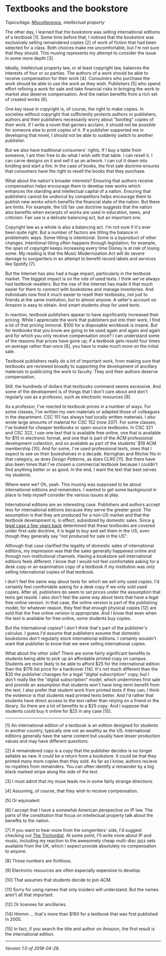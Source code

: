 Textbooks and the bookstore
===========================

*Topics/tags: [Miscellaneous](index-misc), intellectual property*

The other day, I learned that the bookstore was selling international
editions of a textbook [1].  Some time before that, I noticed that the
bookstore was exclusively selling remaindered copies [2] of work of fiction
that had been selected for a class.  Both choices make me uncomfortable,
but I'm not sure that they should.  This musing represents my attempt to
consider the issue in some more depth [3].

Ideally, intellectual property law, or at least copyright law, balances 
the interests of four or so parties.  The authors of a work should be able
to receive compensation for their work [4].  Consumers who purchase the work
should be able to use the work as they wish.  Publishers [5] who spend
effort refining a work for sale and take financial risks in bringing the
work to market also deserve compensation.  And the nation benefits from
a rich set of created works [6].

One key issue in copyright is, of course, the right to make copies.
In societies without copyright that sufficiently protects authors or
publishers, authors and their publishers necessarily worry about "bootleg"
copies of their work.  If I write a novel that garners acclaim, it should
not be possible for someone else to print copies of it.  If a publisher
supported me in developing that novel, I should not be able to suddenly
switch to another publisher.

But we also have traditional consumers' rights.  If I buy a table from
someone, I am then free to do what I wish with that table.  I can resell
it.  I can carve designs on it and sell it as an artwork.  I can cut it
down into kindling and start a fire.  In the case of books, the first 
sale doctrine ensures that consumers have the right to resell the books
that they purchase.

What about the nation's broader interests?  Ensuring that authors receive
compensation helps encourage them to develop new works which enhances the
standing and intellectual capital of a nation.  Ensuring that publishers
cannot be undercut by competitors helps encourage them to publish new
works which benefits the financial state of the nation.  But there are
limits.  For example, the US fair use doctrine suggests that the nation
also benefits when excerpts of works are used in education, news, and
criticism.  Fair use is a delicate balancing act, but an important one.

Copyright law as a whole is also a balancing act.  I'm not sure if it's
ever been quite right.  But a number of factors are tilting the balance
in problematic ways.  Some tilting is intentional.  Some is a byproduct
of other changes.  Intentional tilting often happens through legislation;
for example, the span of copyright keeps increasing every time Disney
is at risk of losing some.  My reading is that the Music Modernization
Act will do severe damage to songwriters in an attempt to benefit
record labels and services like Spotify [7].

But the Internet has also had a huge impact, particularly in the textbook
market.  The biggest impact is on the role of used texts.  I think
we've always had textbook resellers.  But the rise of the Internet
has made it that much easier for them to connect with bookstores
and manage inventories.  And individuals now find it much easier to
resell their textbooks, not just to friends at the same institution,
but to almost anyone.  A seller's account on Amazon is easy to obtain.
And smart students shop for used texts.

In reaction, textbook publishers appear to have significantly increased
their pricing.  While I appreciate the work that publishers put into their
work, I find a lot of that pricing immoral.  $100 for a disposable workbook
is insane.  But for textbooks that you know are going to be used again and
again and again and for which you only receive compensation once?  I can
understand some of the reasons that prices have gone up; if a textbook
gets resold four times on average rather than once [8], you have to make
much more on the initial sale.

Textbook publishers really do a lot of important work, from making sure
that textbooks are reviewed broadly to supporting the development of
ancillary materials to publicizing the work to faculty.  They and their
authors deserve compensation.

Still, the hundreds of dollars that textbooks command seems excessive.
And some of the development is of things that I don't care about and
don't regularly use as a professor, such as electronic resources [9].

As a professor, I've reacted to textbook prices in a number of ways.  For
some classes, I've written my own materials or adapted those of colleagues
in the department.  CSC 151 has always had locally written materials.
I also wrote large amounts of material for CSC 152 (now 207).  For some
classes, I've looked for cheaper textbooks or open-source textbooks.  In
CSC 321 and CSC 322, I use one text that is available free online, one
that is available for $10 in electronic format, and one that is part of
the ACM professional development collection, and so available as part
of the students' $19 ACM membership [10].  And for some, I've used
professional texts, ones that I expect to see on their bookshelves in
a decade.  Kernighan and Ritchie fits in that category, as does _Design
Patterns_, as does CLRS [11].  But there have also been times that I've
chosen a commercial textbook because I couldn't find anything better or
as good.  In the end, I want the text that best serves my students.

Where were we?  Oh, yeah.  This musing was supposed to be about
international editions and remainders.  I wanted to get some background
in place to help myself consider the various issues at play.

International editions are an interesting case.  Publishers and
authors accept less for international editions because they serve
the greater good.  The assumption is that they are produced for
a non-US market and that the textbook development is, in effect,
subsidized by domestic sales. Since [a legal case a few years
back](https://en.wikipedia.org/wiki/Kirtsaeng_v._John_Wiley_%26_Sons,_Inc.)
determined that these textbooks are covered under first-sale doctrine,
it is legal to buy and sell them in the US, even though they generally
say "not produced for sale in the US".

Although that case clarified the legality of domestic sales of
international editions, my impression was that the sales generally
happened online and through non-institutional channels.  Having a
bookstore sell international editions feels different.  I know that I
would not feel comfortable asking for a desk copy or an examination copy
of a textbook if my institution was only selling international copies
of that textbook.  

I don't feel the same way about texts for which we sell only used copies.
I'd certainly feel comfortable asking for a desk copy if we only sold
used copies.  After all, publishers do seem to  set prices under the
assumption that texts get resold.  I also don't feel the same way about
texts that have a legal free online version.  In that case, the online
version is part of the publishing model; for whatever reason, they feel
that enough physical copies [12] are sold that the free online version 
is appropriate.  And I know that even when the text is available for free
online, some students buy copies.

But the international copies?  I don't think that's part of the
publisher's calculus.  I guess I'd assume that publishers assume that
domestic bookstores don't regularly stock international editions.
I certainly wouldn't want that publisher to know that we were selling
international copies.

What about the other side?  There are some fairly significant benefits
to students being able to pick up an affordable printed copy on campus.
Students are more likely to be able to afford $25 for the international
edition than the $176 list price for a hardcover [14].  It's not much
different than the $35 the publisher charages for a legal "digital
subscription" copy, but I don't really like the "digital subscription"
model, which undermines first sale and provide an assumption that
students won't have long-term benefit from the text.  I also prefer that
student work from printed texts if they can; I think the evidence is that
students read printed texts better.  And I'd rather that students have
direct access to the text rather than relying on a friend or the library.
So there are a lot of benefits to a $25 copy.  And I suppose that students
could buy it online for $25 in any case [15].




---

[1] An international edition of a textbook is an edition designed for
students in another country, typically one not as wealthy as the US.
International editions generally have the same content but usually have
lesser production values and may have different questions.

[2] A remaindered copy is a copy that the publisher decides is no
longer sellable as new.  It could be a return from a bookstore.  It
could be that they printed many more copies than they sold.  As far
as I know, authors recieve no royalties from remainders.  You can often
identify a remainder by a big black marked stripe along the side of the
text.

[3] I must admit that my muse leads me in some fairly strange directions.

[4] Assuming, of course, that they wish to receive compensation.

[5] Or equivalent.

[6] I accept that I have a somewhat American perspective on IP law.  The
parts of the constitution that focus on intellectual property talk about
the beneftis to the nation.

[7] If you want to hear more from the songwriters' side, I'd suggest
checking out [The Trichordist](https://thetrichordist.com/).  At some
point, I'll write more about IP and music, including my reaction to the
awesomely cheap multi-disc jazz sets available from the UK, which I
expect provide absolutely no compensation to anyone.

[8] Those numbers are fictitious.

[9] Electronic resources are often especially expensive to develop.

[10] That assumes that students decide to join ACM.

[11] Sorry for using names that only insiders will understand.  But the
names aren't all that important.

[12] Or licenses for ancillaries.

[14] Hmmm ... that's more than $160 for a textbook that was first
published in 2005.  

[15] In fact, if you search the title and author on Amazon, the first
result is the international edition.

---

*Version 1.0 of 2018-04-28.*
